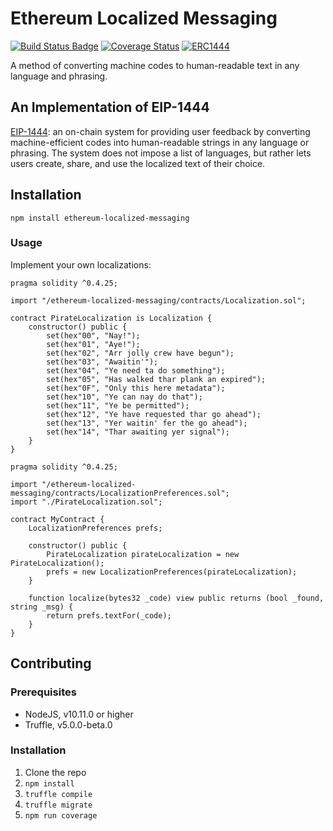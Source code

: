 # Ethereum Localized Messaging

[![Build Status Badge](https://travis-ci.org/jenncoop/ethereum-localized-messaging.svg?branch=master)](https://travis-ci.org/jenncoop/ethereum-localized-messaging.svg?branch=master) [![Coverage Status](https://coveralls.io/repos/github/jenncoop/ethereum-localized-messaging/badge.svg?branch=master)](https://coveralls.io/github/jenncoop/ethereum-localized-messaging?branch=master)
[![ERC1444](https://img.shields.io/badge/ERC-1444-414.svg)](https://eips.ethereum.org/EIPS/eip-1444)

A method of converting machine codes to human-readable text in any language and phrasing.

## An Implementation of EIP-1444
[EIP-1444](https://github.com/ethereum/EIPs/pull/1444): an on-chain system for providing user feedback by converting machine-efficient codes into human-readable strings in any language or phrasing. The system does not impose a list of languages, but rather lets users create, share, and use the localized text of their choice.

## Installation

```
npm install ethereum-localized-messaging
```

### Usage

Implement your own localizations:

```solidity
pragma solidity ^0.4.25;

import "/ethereum-localized-messaging/contracts/Localization.sol";

contract PirateLocalization is Localization {
    constructor() public {
        set(hex"00", "Nay!");
        set(hex"01", "Aye!");
        set(hex"02", "Arr jolly crew have begun");
        set(hex"03", "Awaitin'");
        set(hex"04", "Ye need ta do something");
        set(hex"05", "Has walked thar plank an expired");
        set(hex"0F", "Only this here metadata");
        set(hex"10", "Ye can nay do that");
        set(hex"11", "Ye be permitted");
        set(hex"12", "Ye have requested thar go ahead");
        set(hex"13", "Yer waitin' fer the go ahead");
        set(hex"14", "Thar awaiting yer signal");
    }
}
```

```solidity
pragma solidity ^0.4.25;

import "/ethereum-localized-messaging/contracts/LocalizationPreferences.sol";
import "./PirateLocalization.sol";

contract MyContract {
    LocalizationPreferences prefs;

    constructor() public {
        PirateLocalization pirateLocalization = new PirateLocalization();
        prefs = new LocalizationPreferences(pirateLocalization);
    }

    function localize(bytes32 _code) view public returns (bool _found, string _msg) {
        return prefs.textFor(_code);
    }
}
```

## Contributing

### Prerequisites

* NodeJS, v10.11.0 or higher
* Truffle, v5.0.0-beta.0

### Installation

1. Clone the repo
2. `npm install`
3. `truffle compile`
4. `truffle migrate`
4. `npm run coverage`
